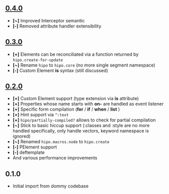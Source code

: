 ## [0.4.0](https://github.com/jeluard/hipo/issues?q=is%3Aclosed+milestone%3A0.4.0)

* **[~]** Improved Interceptor semantic
* **[-]** Removed attribute handler extensibility

## [0.3.0](https://github.com/jeluard/hipo/issues?q=is%3Aclosed+milestone%3A0.3.0)

* **[+]** Elements can be reconciliated via a function returned by `hipo.create-for-update`
* **[~]** Rename `hipo` to `hipo.core` (no more single segment namespace)
* **[-]** Custom Element **is** syntax (still discussed)

## [0.2.0](https://github.com/jeluard/hipo/issues?q=is%3Aclosed+milestone%3A0.2.0)

* **[+]** Custom Element support (type extension via **is** attribute)
* **[+]** Properties whose name starts with **on-** are handled as event listener
* **[+]** Specific form compilation (**for** / **if** / **when** / **list** )
* **[+]** Hint support via `^:text`
* **[+]** `hipo/partially-compiled?` allows to check for partial compilation
* **[~]** Stick to basic hiccup support (:classes and :style are no more handled specifically, only handle vectors, keyword namespace is ignored)
* **[~]** Renamed `hipo.macros.node` to `hipo.create`
* **[-]** PElement support
* **[-]** deftemplate
* And various performance improvements

## 0.1.0

* Initial import from dommy codebase